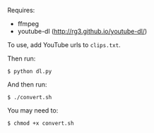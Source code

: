 Requires:
* ffmpeg
* youtube-dl (http://rg3.github.io/youtube-dl/)

To use, add YouTube urls to `clips.txt`.

Then run:

`$ python dl.py`

And then run:

`$ ./convert.sh`

You may need to:

`$ chmod +x convert.sh`

